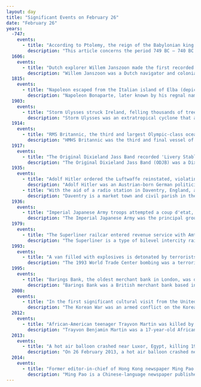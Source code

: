 ```yaml
---
layout: day
title: "Significant Events on February 26"
date: "February 26"
years:
  -747:
    events:
      - title: "According to Ptolemy, the reign of the Babylonian king Nabonassar (name in Akkadian pictured) began, marking a new era characterized by the systematic maintenance of chronologically precise historical records."
        description: "This article concerns the period 749 BC – 740 BC."
  1606:
    events:
      - title: "Dutch explorer Willem Janszoon made the first recorded European landing in Australia, although he believed that he was on New Guinea."
        description: "Willem Janszoon was a Dutch navigator and colonial governor. He served in the Dutch East Indies in the periods 1603–1611 and 1612–1616, including as governor of Fort Henricus on the island of Solor. During his voyage of 1605–1606, Janszoon and his crew became the first Europeans known to have seen and landed on the coast of Australia."
  1815:
    events:
      - title: "Napoleon escaped from the Italian island of Elba (depicted), to which he had been exiled after the signing of the Treaty of Fontainebleau."
        description: "Napoleon Bonaparte, later known by his regnal name Napoleon I, was a French general and statesman who rose to prominence during the French Revolution and led a series of military campaigns across Europe during the French Revolutionary and Napoleonic Wars from 1796 to 1815. He led the French Republic as First Consul from 1799 to 1804, then ruled the French Empire as Emperor of the French from 1804 to 1814, and briefly again in 1815."
  1903:
    events:
      - title: "Storm Ulysses struck Ireland, felling thousands of trees and causing damage to up to a quarter of all houses in Dublin."
        description: "Storm Ulysses was an extratropical cyclone that affected the British Isles in 1903. Modern assessments indicate winds gusted in excess of 100 miles per hour (45 m/s). Significant effects were seen in Dublin, Ireland, where up to 25% of houses were damaged and 3,000 trees uprooted. In England the wind derailed a train in Cumbria, injuring 37 people, and damaged Morecambe's West End Pier. A number of ships were wrecked and perhaps 30 lives lost."
  1914:
    events:
      - title: "RMS Britannic, the third and largest Olympic-class ocean liner of the White Star Line after RMS Olympic and RMS Titanic, was launched at the Harland & Wolff shipyard in Belfast."
        description: "HMHS Britannic was the third and final vessel of the White Star Line's Olympic class of steamships and the second White Star ship to bear the name Britannic. She was the youngest sister of the RMS Olympic and the RMS Titanic and was intended to enter service as a transatlantic passenger liner. She was operated as a hospital ship from 1915 until her sinking near the Greek island of Kea, in the Aegean Sea, in November 1916. At the time she was the largest hospital ship in the world."
  1917:
    events:
      - title: "The Original Dixieland Jass Band recorded 'Livery Stable Blues', the first jazz single ever released."
        description: "The Original Dixieland Jass Band (ODJB) was a Dixieland jazz band that made the first jazz recordings in early 1917. Their 'Livery Stable Blues' became the first jazz record ever issued. The group composed and recorded many jazz standards, the most famous being 'Tiger Rag'. In late 1917, the spelling of the band's name was changed to Original Dixieland Jazz Band."
  1935:
    events:
      - title: "Adolf Hitler ordered the Luftwaffe reinstated, violating the Treaty of Versailles signed at the end of World War I."
        description: "Adolf Hitler was an Austrian-born German politician who was the dictator of Nazi Germany from 1933 until his suicide in 1945. He rose to power as the leader of the Nazi Party, becoming the chancellor in 1933 and then taking the title of Führer und Reichskanzler in 1934. His invasion of Poland on 1 September 1939 marked the start of the Second World War. He was closely involved in military operations throughout the war and was central to the perpetration of the Holocaust- the genocide of about six million Jews and millions of other victims."
      - title: "With the aid of a radio station in Daventry, England, and two receiving antennae, Scottish engineer and inventor Robert Watson-Watt first demonstrated the use of radar."
        description: "Daventry is a market town and civil parish in the West Northamptonshire unitary authority area of Northamptonshire, England, close to the border with Warwickshire. At the 2021 Census, Daventry had a population of 28,123. making it the sixth-largest town in Northamptonshire."
  1936:
    events:
      - title: "Imperial Japanese Army troops attempted a coup d'etat, occupying parts of Tokyo, and killing several politicians, including finance minister Takahashi Korekiyo."
        description: "The Imperial Japanese Army was the principal ground force of the Empire of Japan. Forming one of the military branches of the Imperial Japanese Armed Forces (IJAF), it was controlled by the Imperial Japanese Army General Staff Office and the Army Ministry, both of which were nominally subordinate to the Emperor of Japan, the supreme commander of IJAF. During the 20th century, an Inspectorate General of Aviation became the third agency with oversight of the IJA. At its height, the IJA was one of the most influential factions in the politics of Japan."
  1979:
    events:
      - title: "The Superliner railcar entered revenue service with Amtrak."
        description: "The Superliner is a type of bilevel intercity railroad passenger car used by Amtrak, the national rail passenger carrier in the United States. Amtrak commissioned the cars to replace older single-level cars on its long-distance trains in the Western United States. The design was based on the Budd Hi-Level cars used by the Santa Fe Railway on its El Capitan trains. Pullman-Standard built 284 cars, known as Superliner I, from 1975 to 1981; Bombardier Transportation built 195, known as Superliner II, from 1991 to 1996. The Superliner I cars were the last passenger cars built by Pullman."
  1993:
    events:
      - title: "A van filled with explosives is detonated by terrorists under the Austin J. Tobin Plaza at the World Trade Center site, killing six and injuring over 1,000 others."
        description: "The 1993 World Trade Center bombing was a terrorist attack carried out by Ramzi Yousef and associates against the United States on February 26, 1993, when a van bomb detonated below the North Tower of the World Trade Center complex in Manhattan, New York City. The 1,336 lb (606 kg) urea nitrate–hydrogen gas enhanced device was intended to make the North Tower collapse onto the South Tower, taking down both skyscrapers and killing tens of thousands of people. While it failed to do so, it killed six people, including a pregnant woman, and caused over a thousand injuries. About 50,000 people were evacuated from the buildings that day."
  1995:
    events:
      - title: "Barings Bank, the oldest merchant bank in London, was declared insolvent after its head derivatives trader in Singapore, Nick Leeson, lost £827 million while making unauthorised trades on futures contracts."
        description: "Barings Bank was a British merchant bank based in London, and one of England's oldest merchant banks after Berenberg Bank, Barings' close collaborator and German representative. It was founded in 1762 by Francis Baring, a British-born member of the German–British Baring family of merchants and bankers."
  2008:
    events:
      - title: "In the first significant cultural visit from the United States to North Korea since the Korean War, the New York Philharmonic Orchestra performed in Pyongyang."
        description: "The Korean War was an armed conflict on the Korean Peninsula fought between North Korea and South Korea and their allies. North Korea was supported by the People's Republic of China and the Soviet Union, while South Korea was supported by the United Nations Command (UNC) led by the United States. The conflict was one of the first major proxy wars of the Cold War. Fighting ended in 1953 with an armistice but no peace treaty, leading to the ongoing Korean conflict."
  2012:
    events:
      - title: "African-American teenager Trayvon Martin was killed by neighborhood-watch coordinator George Zimmerman in Sanford, Florida, prompting a nationwide controversy."
        description: "Trayvon Benjamin Martin was a 17-year-old African-American from Miami Gardens, Florida, who was fatally shot in Sanford, Florida, by George Zimmerman, a 28-year-old Hispanic-American. Martin had accompanied his father to visit his father's fiancée at her townhouse at The Retreat at Twin Lakes in Sanford. On the evening of February 26, Martin was walking back to the fiancée's house from a nearby convenience store. Zimmerman, a member of the community watch, saw Martin and reported him to the Sanford Police as suspicious. Several minutes later, an altercation happened and Zimmerman fatally shot Martin in the chest."
  2013:
    events:
      - title: "A hot air balloon crashed near Luxor, Egypt, killing 19 people in the deadliest ballooning disaster in history."
        description: "On 26 February 2013, a hot air balloon crashed near Luxor, Egypt, killing 19 out of the 21 people on board. A fire developed in the basket due to a leak in the balloon's gas fuel system, causing the balloon to deflate mid-air and crash to the ground."
  2014:
    events:
      - title: "Former editor-in-chief of Hong Kong newspaper Ming Pao Kevin Lau was stabbed, prompting concerns and protests about media freedom."
        description: "Ming Pao is a Chinese-language newspaper published by Media Chinese International in Hong Kong. In the 1990s, Ming Pao established four overseas branches in North America; each provides independent reporting on local news and collects local advertisements. Currently, of the overseas editions, only the two Canadian editions remain- Ming Pao Toronto and Ming Pao Vancouver. In a 2022 survey from the Chinese University of Hong Kong sampling 994 local households, Ming Pao was listed as the second most credible paid newspaper in Hong Kong."
---
```

